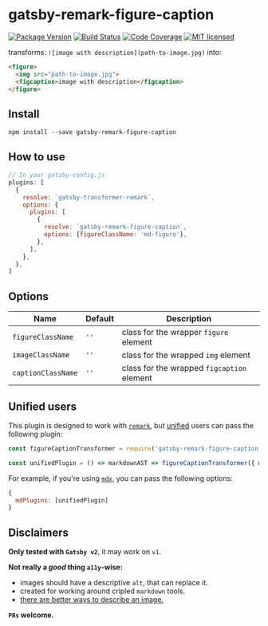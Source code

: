 # gatsby-remark-figure-caption

[![Package Version](https://img.shields.io/npm/v/gatsby-remark-figure-caption.svg)](https://www.npmjs.com/package/gatsby-remark-figure-caption)
[![Build Status](https://travis-ci.com/leonardodino/gatsby-remark-figure-caption.svg?branch=master)](https://travis-ci.com/leonardodino/gatsby-remark-figure-caption)
[![Code Coverage](https://codecov.io/gh/leonardodino/gatsby-remark-figure-caption/branch/master/graph/badge.svg)](https://codecov.io/gh/leonardodino/gatsby-remark-figure-caption)
[![MIT licensed](https://img.shields.io/badge/license-MIT-blue.svg)](https://github.com/leonardodino/gatsby-remark-figure-caption/blob/master/LICENSE)

transforms: `![image with description](path-to-image.jpg)` into:
```html
<figure>
  <img src="path-to-image.jpg">
  <figcaption>image with description</figcaption>
</figure>
```

<!-- [TODO]: motivation -->


## Install

`npm install --save gatsby-remark-figure-caption`


## How to use

```javascript
// In your gatsby-config.js
plugins: [
  {
    resolve: `gatsby-transformer-remark`,
    options: {
      plugins: [
        {
          resolve: `gatsby-remark-figure-caption`,
          options: {figureClassName: 'md-figure'},
        },
      ],
    },
  },
]
```


## Options

| Name | Default | Description |
| ---- | ------- | ----------- |
| `figureClassName` | `''` | class for the wrapper `figure` element |
| `imageClassName` | `''` | class for the wrapped `img` element |
| `captionClassName` | `''` | class for the wrapped `figcaption` element |

## Unified users

This plugin is designed to work with [`remark`](https://github.com/gnab/remark), but [unified](https://github.com/unifiedjs/unified) users can pass the following plugin:

```javascript
const figureCaptionTransformer = require('gatsby-remark-figure-caption');

const unifiedPlugin = () => markdownAST => figureCaptionTransformer({ markdownAST });
```

For example, if you're using [`mdx`](https://github.com/mdx-js/mdx), you can pass the following options:

```javascript
{
  mdPlugins: [unifiedPlugin]
}
```

## Disclaimers

**Only tested with `Gatsby v2`**, it may work on `v1`.

**Not really a _good_ thing `a11y`-wise:**
- images should have a descriptive `alt`, that can replace it.
- created for working around cripled `markdown` tools.
- [there are better ways to describe an image.](https://github.github.com/gfm/#image-description)

**`PRs` welcome.**
